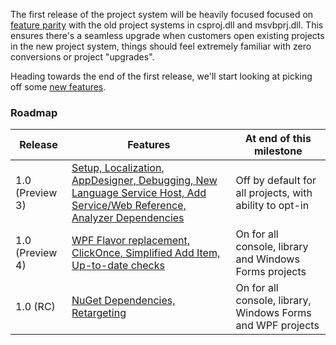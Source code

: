 The first release of the project system will be heavily focused focused on [feature parity](https://github.com/dotnet/roslyn/issues?q=is%3Aopen+label%3A%22Area-Project+System%22+label%3A%22Project+System-Parity%22) with the old project systems in csproj.dll and msvbprj.dll. This ensures there's a seamless upgrade when customers open existing projects in the new project system, things should feel extremely familiar with zero conversions or project "upgrades".

Heading towards the end of the first release, we'll start looking at picking off some [new features](https://github.com/dotnet/roslyn/labels/Project%20System-New%20Feature).

### Roadmap
|Release|Features|At end of this milestone|
|-------|--------|--------|
|1.0 (Preview 3)|[Setup, Localization, AppDesigner, Debugging, New Language Service Host, Add Service/Web Reference, Analyzer Dependencies](https://github.com/dotnet/roslyn-project-system/issues?q=is%3Aopen+is%3Aissue+milestone%3A%221.0+%28Preview+3%29%22)|Off by default for all projects, with ability to opt-in|
|1.0 (Preview 4)|[WPF Flavor replacement, ClickOnce, Simplified Add Item, Up-to-date checks](https://github.com/dotnet/roslyn-project-system/issues?q=is%3Aopen+is%3Aissue+milestone%3A%221.0+%28Preview+4%29%22)|On for all console, library and Windows Forms projects|
|1.0 (RC)|[NuGet Dependencies, Retargeting](https://github.com/dotnet/roslyn-project-system/issues?q=is%3Aopen+is%3Aissue+milestone%3A%221.0+%28RC%29%22)|On for all console, library, Windows Forms and WPF projects|

